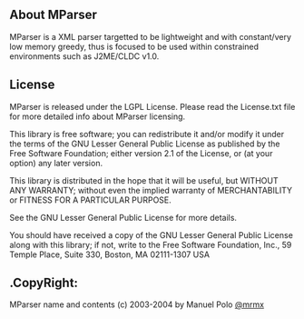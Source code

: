 About MParser
----

MParser is a XML parser targetted to be lightweight and with constant/very low memory greedy, thus is focused
to be used within constrained environments such as J2ME/CLDC v1.0.


License
----

MParser is released under the LGPL License.
Please read the License.txt file for more detailed info about MParser licensing.

This library is free software; you can redistribute it and/or
modify it under the terms of the GNU Lesser General Public
License as published by the Free Software Foundation; either
version 2.1 of the License, or (at your option) any later version.

This library is distributed in the hope that it will be useful,
but WITHOUT ANY WARRANTY; without even the implied warranty of
MERCHANTABILITY or FITNESS FOR A PARTICULAR PURPOSE.  

See the GNU Lesser General Public License for more details.

You should have received a copy of the GNU Lesser General Public
License along with this library; if not, write to the Free Software
Foundation, Inc., 59 Temple Place, Suite 330, Boston, MA  02111-1307  USA 


.CopyRight:
-----------

MParser name and contents (c) 2003-2004 by Manuel Polo [@mrmx](https://twitter.com/mrmx)
